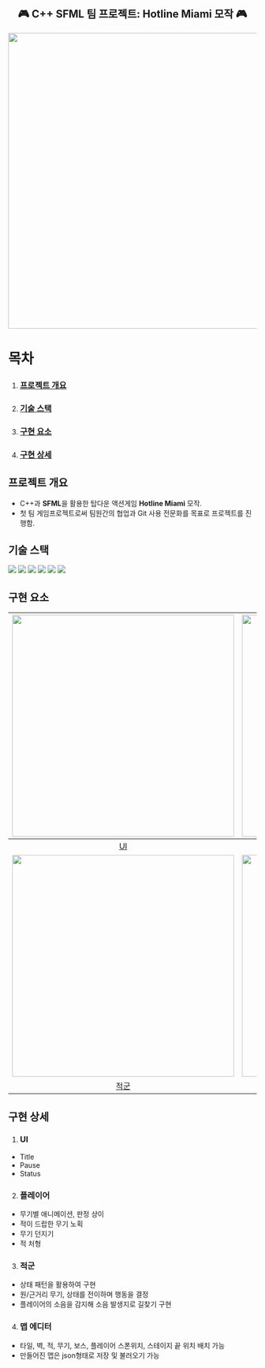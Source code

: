 <div align="center">
  <h2>🎮 C++ SFML 팀 프로젝트: Hotline Miami 모작 🎮</h2>
</div>

<div align="center">
  <img width="600" src="https://github.com/user-attachments/assets/27894175-f3c7-4280-969c-4ca582b49c69"/>
</div>

# 목차
1. ### [프로젝트 개요](#프로젝트-개요)
2. ### [기술 스택](#기술-스택)
3. ### [구현 요소](#구현-요소)
4. ### [구현 상세](#구현-상세)


## 프로젝트 개요
- C++과 **SFML**을 활용한 탑다운 액션게임 **Hotline Miami** 모작.
- 첫 팀 게임프로젝트로써 팀원간의 협업과 Git 사용 전문화를 목표로 프로젝트를 진행함.

## 기술 스택

<p align="left">
  <img src="https://img.shields.io/badge/C++-00599C?style=flat-square&logo=c%2B%2B&logoColor=white"/>
  <img src="https://img.shields.io/badge/SFML-74C365?style=flat-square&logo=sfml&logoColor=white"/>
  <img src="https://img.shields.io/badge/Visual_Studio-5C2D91?style=flat-square&logo=visual%20studio&logoColor=white"/>
  <img src="https://img.shields.io/badge/Git-F05032?style=flat-square&logo=git&logoColor=white"/>
  <img src="https://img.shields.io/badge/GitHub-181717?style=flat-square&logo=github&logoColor=white"/>
  <img src="https://img.shields.io/badge/SourceTree-0052CC?style=flat-square&logo=sourcetree&logoColor=white"/>
</p>

## 구현 요소

|[<img width="450" src="https://github.com/user-attachments/assets/0aeeea80-a694-4d62-b0af-774bcdc1e084"/>](#UI)|[<img width="450" src="https://github.com/user-attachments/assets/87f1ff13-a9c2-4cb5-b3c6-fe163b32ce14"/>](#플레이어)|
|:---:|:---:|
| [UI](#UI) | [플레이어](#플레이어)|
|[<img width="450" src="https://github.com/user-attachments/assets/f4035101-e2c0-4832-83f2-df1cb01cd703"/>](#적군)|[<img width="450" src="https://github.com/user-attachments/assets/23eaec95-f3d8-4edc-b7b9-30d470263e5a"/>](#맵-에디터)|
| [적군](#적군) | [맵 에디터](#맵-에디터)|

## 구현 상세
1. ### UI
  - Title
  - Pause
  - Status

2. ### 플레이어
  - 무기별 애니메이션, 판정 상이
  - 적이 드랍한 무기 노획
  - 무기 던지기
  - 적 처형

3. ### 적군
  - 상태 패턴을 활용하여 구현
  - 원/근거리 무기, 상태를 전이하며 행동을 결정
  - 플레이어의 소음을 감지해 소음 발생지로 길찾기 구현

4. ### 맵 에디터
  - 타일, 벽, 적, 무기, 보스, 플레이어 스폰위치, 스테이지 끝 위치 배치 가능
  - 만들어진 맵은 json형태로 저장 및 불러오기 가능

